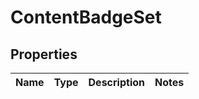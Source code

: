 
# ContentBadgeSet

## Properties
Name | Type | Description | Notes
------------ | ------------- | ------------- | -------------



